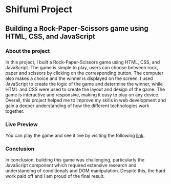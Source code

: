 # Shifumi Project

## Building a Rock-Paper-Scissors game using HTML, CSS, and JavaScript

### About the project 

In this project, I built a Rock-Paper-Scissors game using HTML, CSS, and JavaScript. The game is simple to play, users can choose between rock, paper and scissors by clicking on the corresponding button. The computer also makes a choice and the winner is displayed on the screen. I used JavaScript to create the logic of the game and determine the winner, while HTML and CSS were used to create the layout and design of the game. The game is interactive and responsive, making it easy to play on any device. Overall, this project helped me to improve my skills in web development and gain a deeper understanding of how the different technologies work together.


### Live Preview

You can play the game and see it live by visiting the following [link](https://yushi5058.github.io/shifumi-project/).

### Conclusion

In conclusion, building this game was challenging, particularly the JavaScript component which required extensive research and understanding of conditionals and DOM manipulation. Despite this, the hard work paid off and I am proud of the final result.




